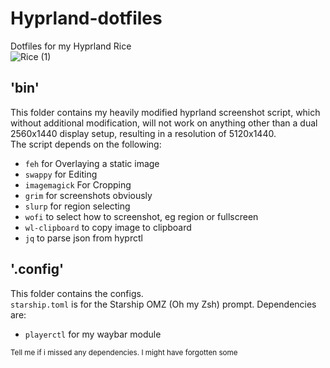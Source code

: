 # Hyprland-dotfiles
Dotfiles for my Hyprland Rice  
![Rice (1)](https://user-images.githubusercontent.com/80547533/215270070-48e70444-8a7e-4644-9afc-abc1a70fdaaa.png)

## 'bin'
This folder contains my heavily modified hyprland screenshot script, which without additional modification, will not work on anything other than a dual 2560x1440 display setup, resulting in a resolution of 5120x1440.  
The script depends on the following:  
- `feh` for Overlaying a static image
- `swappy` for Editing
- `imagemagick` For Cropping
- `grim` for screenshots obviously
- `slurp` for region selecting
- `wofi` to select how to screenshot, eg region or fullscreen
- `wl-clipboard` to copy image to clipboard
- `jq` to parse json from hyprctl

## '.config'
This folder contains the configs.  
`starship.toml` is for the Starship OMZ (Oh my Zsh) prompt.
Dependencies are:
- `playerctl` for my waybar module  

<sub>Tell me if i missed any dependencies. I might have forgotten some</sub>
